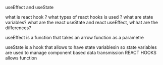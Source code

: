 useEffect and useState

what is react hook ?
what types of react hooks is used ?
what are state variables?
what are the react useState and react useEffect, whhat are the differences?

useEffect is a function that takes an arrow function as a parametre

useState is a hook that allows to have state variablesin
so state variables are used to manage component based data transmission
REACT HOOKS allows function
